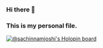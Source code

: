 ### Hi there 👋

### This is my personal file.

[![@sachinnamjoshi's Holopin board](https://holopin.me/sachinnamjoshi)](https://holopin.io/@sachinnamjoshi)



<!--
**snamjosh/snamjosh** is a ✨ _special_ ✨ repository because its `README.md` (this file) appears on your GitHub profile.

Here are some ideas to get you started:

- 🔭 I’m currently working on ...
- 🌱 I’m currently learning ...
- 👯 I’m looking to collaborate on ...
- 🤔 I’m looking for help with ...
- 💬 Ask me about ...
- 📫 How to reach me: ...
- 😄 Pronouns: ...
- ⚡ Fun fact: ...
-->
